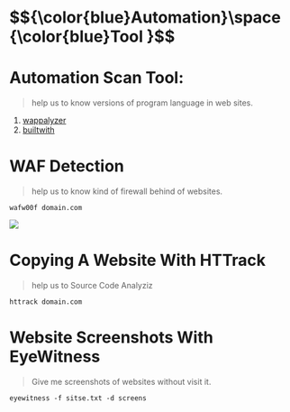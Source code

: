 <h1>$${\color{blue}Automation}\space {\color{blue}Tool }$$</h1>


# Automation Scan Tool:
> help us to know versions of program language in web sites.

1. [wappalyzer](https://www.wappalyzer.com/)
2. [builtwith](https://builtwith.com/)


# WAF Detection 
> help us to know kind of firewall behind of websites.

```
wafw00f domain.com
```

<img src="https://github.com/4bo4yman/Web-Application-Penetration-Testing/assets/156849852/9af59677-61c2-4b76-8f29-b5c268392936">

# Copying A Website With HTTrack
> help us to Source Code Analyziz

```
httrack domain.com
```

# Website Screenshots With EyeWitness
> Give me screenshots of websites without visit it.

```
eyewitness -f sitse.txt -d screens
```
